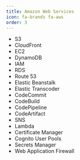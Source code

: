 ```yaml
---
title: Amazon Web Services
icon: fa-brands fa-aws
order: 3
---
```


* <span class='aws ops'>S3</span>
* <span class='aws ops'>CloudFront</span>
* <span class='aws ops'>EC2</span>
* <span class='aws db'>DynamoDB</span>
* <span class='aws ops'>IAM</span>
* <span class='aws db ops'>RDS</span>
* <span class='aws ops'>Route 53</span>
* <span class='aws ops'>Elastic Beanstalk</span>
* <span class='aws ops'>Elastic Transcoder</span>
* <span class='aws ops'>CodeCommit</span>
* <span class='aws ops'>CodeBuild</span>
* <span class='aws ops'>CodePipeline</span>
* <span class='aws ops'>CodeArtifact</span>
* <span class='aws ops'>SNS</span>
* <span class='aws ops'>Lambda</span>
* <span class='aws ops'>Certificate Manager</span>
* <span class='aws ops'>Cognito User Pools</span>
* <span class='aws ops'>Secrets Manager</span>
* <span class='aws ops'>Web Application Firewall</span>
